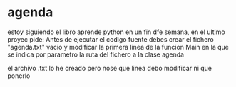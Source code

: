 # agenda
estoy siguiendo  el libro aprende python  en un fin dfe semana, en el ultimo proyec  pide: Antes de ejecutar el codigo fuente debes crear el
fichero "agenda.txt" vacio y modificar la primera linea de la funcion Main en la que se indica por parametro la ruta del fichero a la clase agenda

el archivo .txt lo he creado pero nose que linea debo modificar ni que ponerlo

